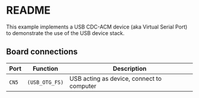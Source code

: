 # README

This example implements a USB CDC-ACM device (aka Virtual Serial Port)
to demonstrate the use of the USB device stack.

## Board connections

| Port  | Function       | Description                               |
| ----- | -------------- | ----------------------------------------- |
| `CN5` | `(USB_OTG_FS)` | USB acting as device, connect to computer |
